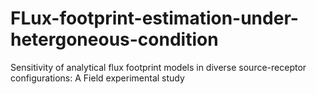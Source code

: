 # FLux-footprint-estimation-under-hetergoneous-condition
Sensitivity of analytical flux footprint models in diverse source-receptor configurations: A Field experimental study
